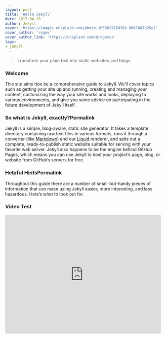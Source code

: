 ```yaml
---
layout: post
title: 'Hello Jekyll'
date: 2017-04-18
author: Jekyll
cover: 'https://images.unsplash.com/photo-1653629154302-8687b83825e2'
cover_author: 'rogov'
cover_author_link: 'https://unsplash.com/@rogovca'
tags: 
- jekyll
---
```


> Transform your plain text into static websites and blogs.

### Welcome

This site aims ttoo be a comprehensive guide to Jekyll. We’ll cover topics such as getting your site up and running, creating and managing your content, customizing the way your site works and looks, deploying to various environments, and give you some advice on participating in the future development of Jekyll itself.

### So what is Jekyll, exactly?Permalink

Jekyll is a simple, blog-aware, static site generator. It takes a template directory containing raw text files in various formats, runs it through a converter (like [Markdown](https://daringfireball.net/projects/markdown/)) and our [Liquid](https://github.com/Shopify/liquid/wiki) renderer, and spits out a complete, ready-to-publish static website suitable for serving with your favorite web server. Jekyll also happens to be the engine behind GitHub Pages, which means you can use Jekyll to host your project’s page, blog, or website from GitHub’s servers for free.

### Helpful HintsPermalink

Throughout this guide there are a number of small-but-handy pieces of information that can make using Jekyll easier, more interesting, and less hazardous. Here’s what to look out for.

### Video Test

<iframe type="text/html" width="100%" height="385" src="https://www.youtube.com/embed/gfmjMWjn-Xg" frameborder="0"></iframe>

